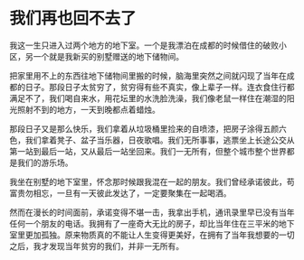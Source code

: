 # 我们再也回不去了

我这一生只进入过两个地方的地下室。一个是我漂泊在成都的时候借住的破败小区，另一个就是我新买的别墅赠送的地下储物间。 

把家里用不上的东西往地下储物间里搬的时候，脑海里突然之间就闪现了当年在成都的日子。那段日子太贫穷了，贫穷得有些不真实，像上辈子一样。连衣食住行都满足不了，我们喝自来水，用花坛里的水洗脸洗澡，我们像老鼠一样住在潮湿的阳光照射不到的地方，一天到晚都点着蜡烛。 

那段日子又是那么快乐，我们拿着从垃圾桶里捡来的自喷漆，把房子涂得五颜六色，我们拿着凳子、盆子当乐器，日夜歌唱。我们无所事事，逃票坐上长途公交从第一站到最后一站，又从最后一站坐回来。我们一无所有，但整个城市整个世界都是我们的游乐场。 

我坐在别墅的地下室里，怀念那时候跟我混在一起的朋友。我们曾经承诺彼此，苟富贵勿相忘，一旦有一天彼此发达了，一定要聚集在一起喝酒。 

然而在漫长的时间面前，承诺变得不堪一击，我拿出手机，通讯录里早已没有当年任何一个朋友的电话。我拥有了一座奇大无比的房子，却比当年住在三平米的地下室里更加孤独。原来物质真的不能让人生变得更美好，在拥有了当年我想要的一切之后，我才发现当年贫穷的我们，并非一无所有。